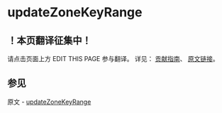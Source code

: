 # updateZoneKeyRange

## ！本页翻译征集中！

请点击页面上方 EDIT THIS PAGE 参与翻译。
详见：
[贡献指南]( https://github.com/JinMuInfo/MongoDB-Manual-zh/blob/master/CONTRIBUTING.md )、
[原文链接](  https://docs.mongodb.com/manual/reference/command/updateZoneKeyRange/  )。

## 参见

原文 - [updateZoneKeyRange]( https://docs.mongodb.com/manual/reference/command/updateZoneKeyRange/ )

